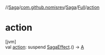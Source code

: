 //[Saga](../../../../index.md)/[com.github.nomisrev](../../index.md)/[Saga](../index.md)/[Full](index.md)/[action](action.md)

# action

[jvm]\
val [action](action.md): suspend [SagaEffect](../../-saga-effect/index.md).() -> [A](index.md)
